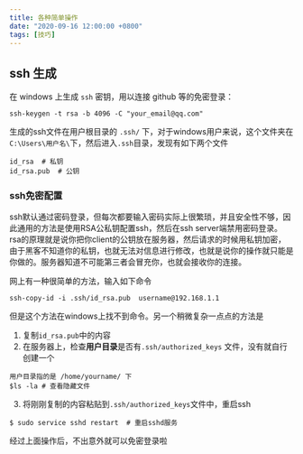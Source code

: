 ```yaml
---
title: 各种简单操作
date: "2020-09-16 12:00:00 +0800"
tags: [技巧]
---
```


## ssh 生成
在 windows 上生成 `ssh` 密钥，用以连接 github 等的免密登录：
```
ssh-keygen -t rsa -b 4096 -C "your_email@qq.com"
```
生成的ssh文件在用户根目录的 `.ssh/` 下，对于windows用户来说，这个文件夹在`C:\Users\用户名\`下，然后进入`.ssh`目录，发现有如下两个文件
```
id_rsa  # 私钥
id_rsa.pub  # 公钥
```
### ssh免密配置
ssh默认通过密码登录，但每次都要输入密码实际上很繁琐，并且安全性不够，因此通用的方法是使用RSA公私钥配置ssh，然后在ssh server端禁用密码登录。rsa的原理就是说你把你client的公钥放在服务器，然后请求的时候用私钥加密，由于黑客不知道你的私钥，也就无法对信息进行修改，也就是说你的操作就只能是你做的。服务器知道不可能第三者会冒充你，也就会接收你的连接。

网上有一种很简单的方法，输入如下命令
```
ssh-copy-id -i .ssh/id_rsa.pub  username@192.168.1.1
```
但是这个方法在windows上找不到命令。另一个稍微复杂一点点的方法是

1. 复制`id_rsa.pub`中的内容
2. 在服务器上，检查**用户目录**是否有`.ssh/authorized_keys` 文件，没有就自行创建一个
```
用户目录指的是 /home/yourname/ 下
$ls -la # 查看隐藏文件
```
3. 将刚刚复制的内容粘贴到`.ssh/authorized_keys`文件中，重启ssh
```
$ sudo service sshd restart  # 重启sshd服务
```
经过上面操作后，不出意外就可以免密登录啦
